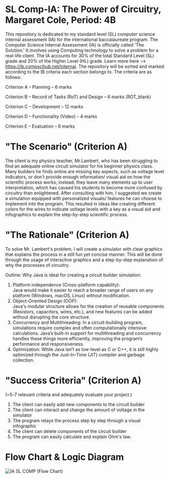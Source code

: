 # SL Comp-IA: The Power of Circuitry, Margaret Cole, Period: 4B 
This repository is dedicated to my standard level (SL) computer science internal assessment (IA) for the international baccalaureate program. The Computer Science Internal Assessment (IA) is officially called 'The Solution.' It involves using Computing technology to solve a problem for a real-life client. The IA accounts for 30% of the total Standard Level (SL) grade and 20% of the Higher Level (HL) grade. Learn more here --> https://ib.compscihub.net/internal. 
The repository will be sorted and marked according to the IB criteria each section belongs to. The criteria are as follows: 

Criterion A – Planning – 6 marks

Criterion B – Record of Tasks (RoT) and Design – 6 marks (ROT_blank)

Criterion C – Development – 12 marks

Criterion D – Functionality (Video) – 4 marks

Criterion E – Evaluation – 6 marks
# "The Scenario" (Criterion A)
The client is my physics teacher, Mr.Lambert, who has been struggling to find an adequate online circuit simulator for his beginner physics class. Many builders he finds online are missing key aspects, such as voltage level indicators, or don't provide enough information/ visual aid on how the scientific process works; instead, they leave many elements up to user interpretation, which has caused his students to become more confused by circuitry than enlightened. After consulting with him, I suggested we create a simulation equipped with personalized visuals/ features he can choose to implement into the program. This resulted in ideas like creating different colors for the wires to indicate voltage levels with a key as a visual aid and infographics to explain the step-by-step scientific process.  
# "The Rationale" (Criterion A)
To solve Mr. Lambert's problem, I will create a simulator with clear graphics that explains the process in a still fun yet concise manner. This will be done through the usage of interactive graphics and a step-by-step explanation of why the processes of circuitry. 

Outline: Why Java is ideal for creating a circuit builder simulation: 
1. Platform independence (Cross-platform capability):   
Java would make it easier to reach a broader range of users on any platform (Windows, macOS, Linux) without modification.
3. Object-Oriented Design (OOP):   
Java's modular structure allows for the creation of reusable components (Resistors, capacitors, wires, etc.), and new features can be added without disrupting the core structure.
3. Concurrency and Multithreading:
In a circuit-building program, simulations require complex and often computationally intensive calculations. Java’s built-in support for multithreading and concurrency handles these things more efficiently, improving the program’s performance and responsiveness.
4. Optimization: While Java isn’t as low-level as C or C++, it is still highly optimized through the Just-In-Time (JIT) compiler and garbage collection.
# "Success Criteria" (Criterion A) 
(~5-7 relevant criteria and adequately evaluate your project.)
1. The client can easily add new components to the circuit builder
2. The client can interact and change the amount of voltage in the simulator
3. The program relays the process step by step through a visual infographic
4. The client can delete components of the circuit builder
5. The program can easily calculate and explain Ohm's law. 
# Flow Chart & Logic Diagram 
![IA SL COMP (Flow Chart)](https://github.com/user-attachments/assets/fc5a1331-b3fa-425c-8616-b63893aa2a37)


